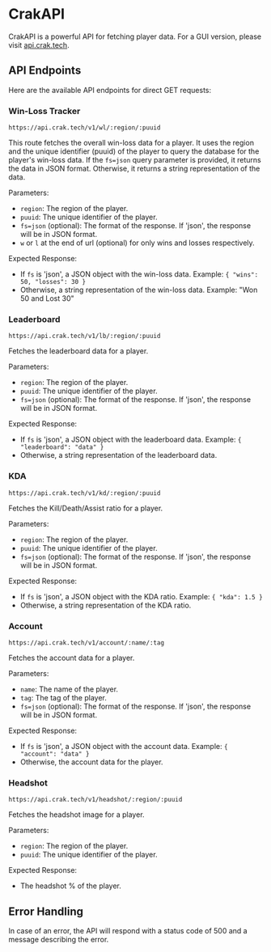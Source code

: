 # CrakAPI

CrakAPI is a powerful API for fetching player data. 
For a GUI version, please visit [api.crak.tech](https://api.crak.tech/).

## API Endpoints

Here are the available API endpoints for direct GET requests:

### Win-Loss Tracker

`https://api.crak.tech/v1/wl/:region/:puuid`

This route fetches the overall win-loss data for a player. It uses the region and the unique identifier (puuid) of the player to query the database for the player's win-loss data. If the `fs=json` query parameter is provided, it returns the data in JSON format. Otherwise, it returns a string representation of the data.

Parameters:
- `region`: The region of the player.
- `puuid`: The unique identifier of the player.
- `fs=json` (optional): The format of the response. If 'json', the response will be in JSON format.
- `w` or `l` at the end of url (optional) for only wins and losses respectively.

Expected Response:
- If `fs` is 'json', a JSON object with the win-loss data. Example: `{ "wins": 50, "losses": 30 }`
- Otherwise, a string representation of the win-loss data. Example: "Won 50 and Lost 30"

### Leaderboard

`https://api.crak.tech/v1/lb/:region/:puuid`

Fetches the leaderboard data for a player.

Parameters:
- `region`: The region of the player.
- `puuid`: The unique identifier of the player.
- `fs=json` (optional): The format of the response. If 'json', the response will be in JSON format.

Expected Response:
- If `fs` is 'json', a JSON object with the leaderboard data. Example: `{ "leaderboard": "data" }`
- Otherwise, a string representation of the leaderboard data.

### KDA

`https://api.crak.tech/v1/kd/:region/:puuid`

Fetches the Kill/Death/Assist ratio for a player.

Parameters:
- `region`: The region of the player.
- `puuid`: The unique identifier of the player.
- `fs=json` (optional): The format of the response. If 'json', the response will be in JSON format.

Expected Response:
- If `fs` is 'json', a JSON object with the KDA ratio. Example: `{ "kda": 1.5 }`
- Otherwise, a string representation of the KDA ratio.

### Account

`https://api.crak.tech/v1/account/:name/:tag`

Fetches the account data for a player.

Parameters:
- `name`: The name of the player.
- `tag`: The tag of the player.
- `fs=json` (optional): The format of the response. If 'json', the response will be in JSON format.

Expected Response:
- If `fs` is 'json', a JSON object with the account data. Example: `{ "account": "data" }`
- Otherwise, the account data for the player.

### Headshot

`https://api.crak.tech/v1/headshot/:region/:puuid`

Fetches the headshot image for a player.

Parameters:
- `region`: The region of the player.
- `puuid`: The unique identifier of the player.

Expected Response:
- The headshot % of the player.




## Error Handling

In case of an error, the API will respond with a status code of 500 and a message describing the error.
